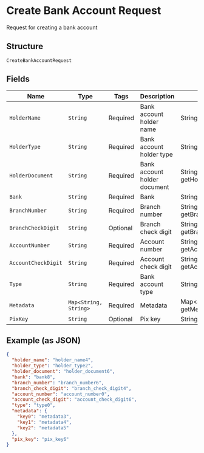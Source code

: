 
# Create Bank Account Request

Request for creating a bank account

## Structure

`CreateBankAccountRequest`

## Fields

| Name | Type | Tags | Description | Getter | Setter |
|  --- | --- | --- | --- | --- | --- |
| `HolderName` | `String` | Required | Bank account holder name | String getHolderName() | setHolderName(String holderName) |
| `HolderType` | `String` | Required | Bank account holder type | String getHolderType() | setHolderType(String holderType) |
| `HolderDocument` | `String` | Required | Bank account holder document | String getHolderDocument() | setHolderDocument(String holderDocument) |
| `Bank` | `String` | Required | Bank | String getBank() | setBank(String bank) |
| `BranchNumber` | `String` | Required | Branch number | String getBranchNumber() | setBranchNumber(String branchNumber) |
| `BranchCheckDigit` | `String` | Optional | Branch check digit | String getBranchCheckDigit() | setBranchCheckDigit(String branchCheckDigit) |
| `AccountNumber` | `String` | Required | Account number | String getAccountNumber() | setAccountNumber(String accountNumber) |
| `AccountCheckDigit` | `String` | Required | Account check digit | String getAccountCheckDigit() | setAccountCheckDigit(String accountCheckDigit) |
| `Type` | `String` | Required | Bank account type | String getType() | setType(String type) |
| `Metadata` | `Map<String, String>` | Required | Metadata | Map<String, String> getMetadata() | setMetadata(Map<String, String> metadata) |
| `PixKey` | `String` | Optional | Pix key | String getPixKey() | setPixKey(String pixKey) |

## Example (as JSON)

```json
{
  "holder_name": "holder_name4",
  "holder_type": "holder_type2",
  "holder_document": "holder_document6",
  "bank": "bank8",
  "branch_number": "branch_number6",
  "branch_check_digit": "branch_check_digit4",
  "account_number": "account_number0",
  "account_check_digit": "account_check_digit6",
  "type": "type0",
  "metadata": {
    "key0": "metadata3",
    "key1": "metadata4",
    "key2": "metadata5"
  },
  "pix_key": "pix_key6"
}
```

